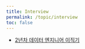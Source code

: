 ```yaml
---
title: Interview
permalink: /topic/interview
toc: false
---
```


- [2년차 데이터 엔지니어 이직기](/categories/first-job-change)
